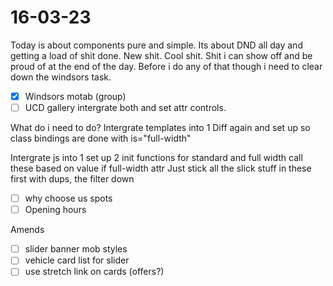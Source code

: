 # 16-03-23

Today is about components pure and simple. Its about DND all day and getting a load of shit done. New shit. Cool shit. Shit i can show off and be proud of at the end of the day. Before i do any of that though i need to clear down the windsors task.


- [x] Windsors motab (group)
- [ ] UCD gallery intergrate both and set attr controls.

What do i need to do?
Intergrate templates into 1
Diff again and set up so class bindings are done with is="full-width"

Intergrate js into 1
set up 2 init functions for standard and full width
call these based on value if full-width attr
Just stick all the slick stuff in these first with dups, the filter down

- [ ] why choose us spots
- [ ] Opening hours

Amends
- [ ] slider banner mob styles
- [ ] vehicle card list for slider
- [ ] use stretch link on cards (offers?)
